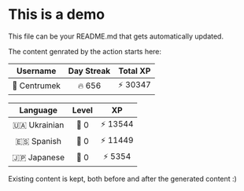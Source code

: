 # This is a demo

This file can be your README.md that gets automatically updated.

The content genrated by the action starts here:

<!--START_SECTION:duolingoStats-->
<!-- Automatically generated with https://github.com/centrumek/duolingo-readme-stats-->

| Username | Day Streak | Total XP |
|:---:|:---:|:---:|
| 👤 Centrumek | 🔥 656 | ⚡ 30347 |

| Language | Level | XP |
|:---:|:---:|:---:|
| 🇺🇦 Ukrainian | 👑 0 | ⚡ 13544 |
| 🇪🇸 Spanish | 👑 0 | ⚡ 11449 |
| 🇯🇵 Japanese | 👑 0 | ⚡ 5354 |

<!--END_SECTION:duolingoStats-->

Existing content is kept, both before and after the generated content :)